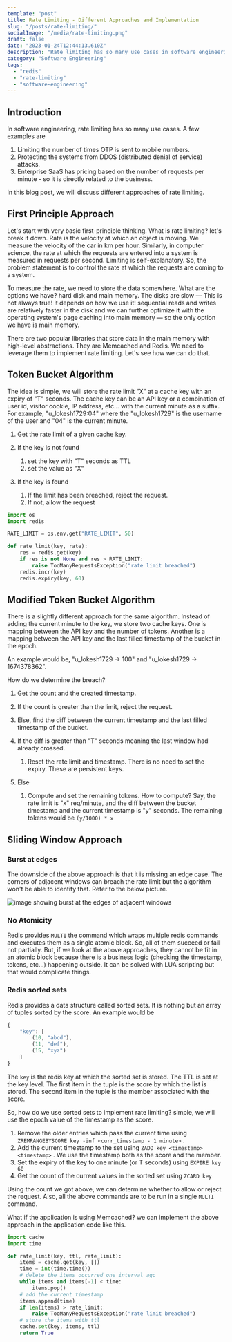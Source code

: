 ```yaml
---
template: "post"
title: Rate Limiting - Different Approaches and Implementation
slug: "/posts/rate-limiting/"
socialImage: "/media/rate-limiting.png"
draft: false
date: "2023-01-24T12:44:13.610Z"
description: "Rate limiting has so many use cases in software engineering. In this blog post, we will discuss different approaches to implementing rate limiting."
category: "Software Engineering"
tags:
  - "redis"
  - "rate-limiting"
  - "software-engineering"
---
```


## Introduction

In software engineering, rate limiting has so many use cases. A few examples are

1. Limiting the number of times OTP is sent to mobile numbers.
2. Protecting the systems from DDOS (distributed denial of service) attacks.
3. Enterprise SaaS has pricing based on the number of requests per minute - so it is directly related to the business.

In this blog post, we will discuss different approaches of rate limiting.

## First Principle Approach

Let's start with very basic first-principle thinking. What is rate limiting? let's break it down. Rate is the velocity at which an object is moving. We measure the velocity of the car in km per hour. Similarly, in computer science, the rate at which the requests are entered into a system is measured in requests per second. Limiting is self-explanatory. So, the problem statement is to control the rate at which the requests are coming to a system.

To measure the rate, we need to store the data somewhere. What are the options we have? hard disk and main memory. The disks are slow — This is not always true! it depends on how we use it! sequential reads and writes are relatively faster in the disk and we can further optimize it with the operating system's page caching into main memory — so the only option we have is main memory.

There are two popular libraries that store data in the main memory with high-level abstractions. They are Memcached and Redis. We need to leverage them to implement rate limiting. Let's see how we can do that.

## Token Bucket Algorithm

The idea is simple, we will store the rate limit "X" at a cache key with an expiry of "T" seconds. The cache key can be an API key or a combination of user id, visitor cookie, IP address, etc... with the current minute as a suffix. For example, "u_lokesh1729:04" where the "u_lokesh1729" is the username of the user and "04" is the current minute.

1. Get the rate limit of a given cache key.
2. If the key is not found

   1. set the key with "T" seconds as TTL
   2. set the value as "X"

3. If the key is found

   1. If the limit has been breached, reject the request.
   2. If not, allow the request

```python
import os
import redis

RATE_LIMIT = os.env.get("RATE_LIMIT", 50)

def rate_limit(key, rate):
    res = redis.get(key)
    if res is not None and res > RATE_LIMIT:
        raise TooManyRequestsException("rate limit breached")
    redis.incr(key)
    redis.expiry(key, 60)
```

## Modified Token Bucket Algorithm

There is a slightly different approach for the same algorithm. Instead of adding the current minute to the key, we store two cache keys. One is mapping between the API key and the number of tokens. Another is a mapping between the API key and the last filled timestamp of the bucket in the epoch.

An example would be, "u_lokesh1729 -&gt; 100" and "u_lokesh1729 -&gt; 1674378362".

How do we determine the breach?

1. Get the count and the created timestamp.
2. If the count is greater than the limit, reject the request.
3. Else, find the diff between the current timestamp and the last filled timestamp of the bucket.
4. If the diff is greater than "T" seconds meaning the last window had already crossed.

   1. Reset the rate limit and timestamp. There is no need to set the expiry. These are persistent keys.

5. Else

   1. Compute and set the remaining tokens. How to compute? Say, the rate limit is "x" req/minute, and the diff between the bucket timestamp and the current timestamp is "y" seconds. The remaining tokens would be `(y/1000) * x`

## Sliding Window Approach

### Burst at edges

The downside of the above approach is that it is missing an edge case. The corners of adjacent windows can breach the rate limit but the algorithm won't be able to identify that. Refer to the below picture.

![image showing burst at the edges of adjacent windows](/media/rate-limiting-2-.png "Look at the pink colored area")

### No Atomicity

Redis provides `MULTI` the command which wraps multiple redis commands and executes them as a single atomic block. So, all of them succeed or fail not partially. But, if we look at the above approaches, they cannot be fit in an atomic block because there is a business logic (checking the timestamp, tokens, etc...) happening outside. It can be solved with LUA scripting but that would complicate things.

### Redis sorted sets

Redis provides a data structure called sorted sets. It is nothing but an array of tuples sorted by the score. An example would be

```javascript
{
    "key": [
        (10, "abcd"),
        (11, "def"),
        (15, "xyz")
    ]
}
```

The `key` is the redis key at which the sorted set is stored. The TTL is set at the key level. The first item in the tuple is the score by which the list is stored. The second item in the tuple is the member associated with the score.

So, how do we use sorted sets to implement rate limiting? simple, we will use the epoch value of the timestamp as the score.

1. Remove the older entries which pass the current time using `ZREMRANGEBYSCORE key -inf <curr_timestamp - 1 minute>` .
2. Add the current timestamp to the set using `ZADD key <timestamp> <timestamp>` . We use the timestamp both as the score and the member.
3. Set the expiry of the key to one minute (or T seconds) using `EXPIRE key 60`
4. Get the count of the current values in the sorted set using `ZCARD key`

Using the count we got above, we can determine whether to allow or reject the request. Also, all the above commands are to be run in a single `MULTI` command.

What if the application is using Memcached? we can implement the above approach in the application code like this.

```python
import cache
import time

def rate_limit(key, ttl, rate_limit):
    items = cache.get(key, [])
    time = int(time.time())
    # delete the items occurred one interval ago
    while items and items[-1] < time:
        items.pop()
    # add the current timestamp
    items.append(time)
    if len(items) > rate_limit:
        raise TooManyRequestsException("rate limit breached")
    # store the items with ttl
    cache.set(key, items, ttl)
    return True
```
